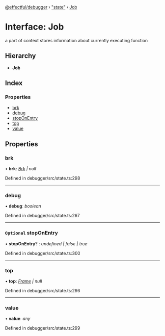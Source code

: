 [@effectful/debugger](../README.md) › ["state"](../modules/_state_.md) › [Job](_state_.job.md)

# Interface: Job

a part of context stores information about currently executing function

## Hierarchy

* **Job**

## Index

### Properties

* [brk](_state_.job.md#brk)
* [debug](_state_.job.md#debug)
* [stopOnEntry](_state_.job.md#optional-stoponentry)
* [top](_state_.job.md#top)
* [value](_state_.job.md#value)

## Properties

###  brk

• **brk**: *[Brk](_state_.brk.md) | null*

Defined in debugger/src/state.ts:298

___

###  debug

• **debug**: *boolean*

Defined in debugger/src/state.ts:297

___

### `Optional` stopOnEntry

• **stopOnEntry**? : *undefined | false | true*

Defined in debugger/src/state.ts:300

___

###  top

• **top**: *[Frame](_state_.frame.md) | null*

Defined in debugger/src/state.ts:296

___

###  value

• **value**: *any*

Defined in debugger/src/state.ts:299
